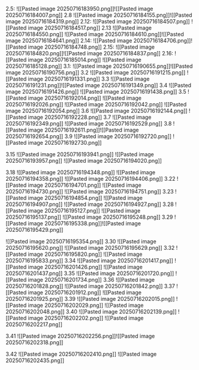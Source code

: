 2.5:
![[Pasted image 20250716183950.png]]![[Pasted image 20250716184007.png]]
2.8
![[Pasted image 20250716184155.png]]![[Pasted image 20250716184319.png]]
2.12:
![[Pasted image 20250716184507.png]]
![[Pasted image 20250716184517.png]]
2.13
![[Pasted image 20250716184550.png]]
![[Pasted image 20250716184610.png]]![[Pasted image 20250716184641.png]]
2.14:
![[Pasted image 20250716184706.png]]![[Pasted image 20250716184748.png]]
2.15:
![[Pasted image 20250716184820.png]]![[Pasted image 20250716184837.png]]
2.16:
![[Pasted image 20250716185014.png]]
![[Pasted image 20250716185128.png]]
3.1:
![[Pasted image 20250716190655.png]]![[Pasted image 20250716190756.png]]
3.2
![[Pasted image 20250716191215.png]]
![[Pasted image 20250716191331.png]]
3.3
![[Pasted image 20250716191231.png]]![[Pasted image 20250716191349.png]]
3.4
![[Pasted image 20250716191426.png]]
![[Pasted image 20250716191438.png]]
3.5
![[Pasted image 20250716192014.png]]
![[Pasted image 20250716192026.png]]
![[Pasted image 20250716192042.png]]
![[Pasted image 20250716192054.png]]
3.6
![[Pasted image 20250716192144.png]]
![[Pasted image 20250716192228.png]]
3.7
![[Pasted image 20250716192349.png]]
![[Pasted image 20250716192529.png]]
3.8
![[Pasted image 20250716192611.png]]![[Pasted image 20250716192654.png]]
3.9
![[Pasted image 20250716192720.png]]
![[Pasted image 20250716192730.png]]

3.15
![[Pasted image 20250716193941.png]]
![[Pasted image 20250716193957.png]]
![[Pasted image 20250716194020.png]]

3.18
![[Pasted image 20250716194348.png]]
![[Pasted image 20250716194358.png]]
![[Pasted image 20250716194406.png]]
3.22
![[Pasted image 20250716194701.png]]
![[Pasted image 20250716194730.png]]
![[Pasted image 20250716194751.png]]
3.23
![[Pasted image 20250716194854.png]]
![[Pasted image 20250716194907.png]]
![[Pasted image 20250716194927.png]]
3.28
![[Pasted image 20250716195127.png]]
![[Pasted image 20250716195137.png]]
![[Pasted image 20250716195248.png]]
3.29
![[Pasted image 20250716195338.png]]![[Pasted image 20250716195429.png]]

![[Pasted image 20250716195354.png]]
3.30
![[Pasted image 20250716195620.png]]
![[Pasted image 20250716195629.png]]
3.32
![[Pasted image 20250716195820.png]]
![[Pasted image 20250716195833.png]]
3.34
![[Pasted image 20250716201417.png]]
![[Pasted image 20250716201426.png]]
![[Pasted image 20250716201437.png]]
3.35
![[Pasted image 20250716201720.png]]
![[Pasted image 20250716201734.png]]
3.36
![[Pasted image 20250716201828.png]]
![[Pasted image 20250716201842.png]]
3.37
![[Pasted image 20250716201912.png]]
![[Pasted image 20250716201925.png]]
3.39
![[Pasted image 20250716202015.png]]
![[Pasted image 20250716202029.png]]
![[Pasted image 20250716202048.png]]
3.40
![[Pasted image 20250716202139.png]]
![[Pasted image 20250716202202.png]]
![[Pasted image 20250716202217.png]]

3.41
![[Pasted image 20250716202256.png]]![[Pasted image 20250716202318.png]]

3.42
![[Pasted image 20250716202410.png]]
![[Pasted image 20250716202435.png]]